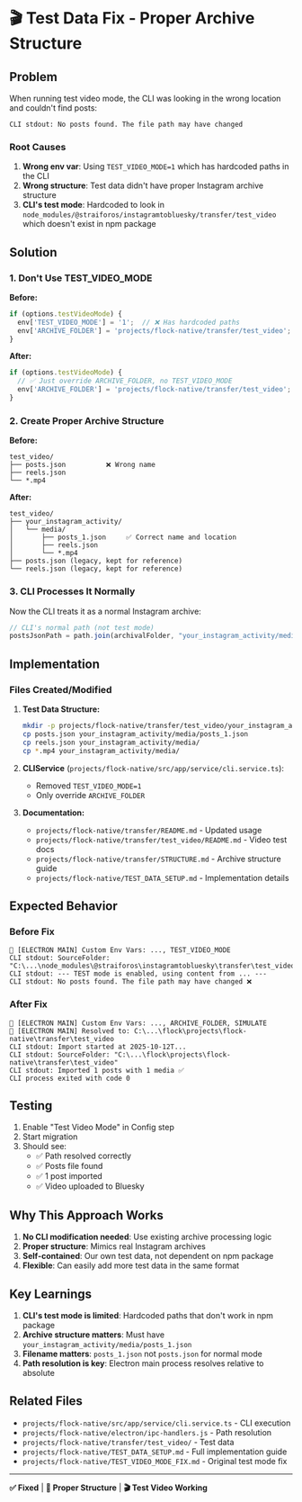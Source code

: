 # 🎬 Test Data Fix - Proper Archive Structure

## Problem

When running test video mode, the CLI was looking in the wrong location and couldn't find posts:

```
CLI stdout: No posts found. The file path may have changed
```

### Root Causes

1. **Wrong env var**: Using `TEST_VIDEO_MODE=1` which has hardcoded paths in the CLI
2. **Wrong structure**: Test data didn't have proper Instagram archive structure
3. **CLI's test mode**: Hardcoded to look in `node_modules/@straiforos/instagramtobluesky/transfer/test_video` which doesn't exist in npm package

## Solution

### 1. Don't Use TEST_VIDEO_MODE

**Before:**
```typescript
if (options.testVideoMode) {
  env['TEST_VIDEO_MODE'] = '1';  // ❌ Has hardcoded paths
  env['ARCHIVE_FOLDER'] = 'projects/flock-native/transfer/test_video';
}
```

**After:**
```typescript
if (options.testVideoMode) {
  // ✅ Just override ARCHIVE_FOLDER, no TEST_VIDEO_MODE
  env['ARCHIVE_FOLDER'] = 'projects/flock-native/transfer/test_video';
}
```

### 2. Create Proper Archive Structure

**Before:**
```
test_video/
├── posts.json          ❌ Wrong name
├── reels.json
└── *.mp4
```

**After:**
```
test_video/
├── your_instagram_activity/
│   └── media/
│       ├── posts_1.json     ✅ Correct name and location
│       ├── reels.json
│       └── *.mp4
├── posts.json (legacy, kept for reference)
└── reels.json (legacy, kept for reference)
```

### 3. CLI Processes It Normally

Now the CLI treats it as a normal Instagram archive:

```typescript
// CLI's normal path (not test mode)
postsJsonPath = path.join(archivalFolder, "your_instagram_activity/media/posts_1.json");
```

## Implementation

### Files Created/Modified

1. **Test Data Structure:**
   ```bash
   mkdir -p projects/flock-native/transfer/test_video/your_instagram_activity/media
   cp posts.json your_instagram_activity/media/posts_1.json
   cp reels.json your_instagram_activity/media/
   cp *.mp4 your_instagram_activity/media/
   ```

2. **CLIService** (`projects/flock-native/src/app/service/cli.service.ts`):
   - Removed `TEST_VIDEO_MODE=1`
   - Only override `ARCHIVE_FOLDER`

3. **Documentation:**
   - `projects/flock-native/transfer/README.md` - Updated usage
   - `projects/flock-native/transfer/test_video/README.md` - Video test docs
   - `projects/flock-native/transfer/STRUCTURE.md` - Archive structure guide
   - `projects/flock-native/TEST_DATA_SETUP.md` - Implementation details

## Expected Behavior

### Before Fix

```
🚀 [ELECTRON MAIN] Custom Env Vars: ..., TEST_VIDEO_MODE
CLI stdout: SourceFolder: "C:\...\node_modules\@straiforos\instagramtobluesky\transfer\test_video"
CLI stdout: --- TEST mode is enabled, using content from ... ---
CLI stdout: No posts found. The file path may have changed ❌
```

### After Fix

```
🚀 [ELECTRON MAIN] Custom Env Vars: ..., ARCHIVE_FOLDER, SIMULATE
🚀 [ELECTRON MAIN] Resolved to: C:\...\flock\projects\flock-native\transfer\test_video
CLI stdout: Import started at 2025-10-12T...
CLI stdout: SourceFolder: "C:\...\flock\projects\flock-native\transfer\test_video"
CLI stdout: Imported 1 posts with 1 media ✅
CLI process exited with code 0
```

## Testing

1. Enable "Test Video Mode" in Config step
2. Start migration
3. Should see:
   - ✅ Path resolved correctly
   - ✅ Posts file found
   - ✅ 1 post imported
   - ✅ Video uploaded to Bluesky

## Why This Approach Works

1. **No CLI modification needed**: Use existing archive processing logic
2. **Proper structure**: Mimics real Instagram archives
3. **Self-contained**: Our own test data, not dependent on npm package
4. **Flexible**: Can easily add more test data in the same format

## Key Learnings

1. **CLI's test mode is limited**: Hardcoded paths that don't work in npm package
2. **Archive structure matters**: Must have `your_instagram_activity/media/posts_1.json`
3. **Filename matters**: `posts_1.json` not `posts.json` for normal mode
4. **Path resolution is key**: Electron main process resolves relative to absolute

## Related Files

- `projects/flock-native/src/app/service/cli.service.ts` - CLI execution
- `projects/flock-native/electron/ipc-handlers.js` - Path resolution
- `projects/flock-native/transfer/test_video/` - Test data
- `projects/flock-native/TEST_DATA_SETUP.md` - Full implementation guide
- `projects/flock-native/TEST_VIDEO_MODE_FIX.md` - Original test mode fix

---

**✅ Fixed** | **📁 Proper Structure** | **🎬 Test Video Working**

